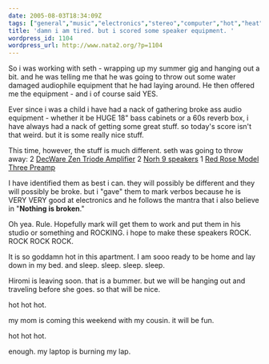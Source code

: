 ```yaml
---
date: 2005-08-03T18:34:09Z
tags: ["general","music","electronics","stereo","computer","hot","heat","weather"]
title: 'damn i am tired. but i scored some speaker equipment. '
wordpress_id: 1104
wordpress_url: http://www.nata2.org/?p=1104
---
```


So i was working with seth - wrapping up my summer gig and hanging out a bit. and he was telling me that he was going to throw out some water damaged audiophile equipment that he had laying around. He then offered me the equipment - and i of course said YES. 

Ever since i was a child i have had a nack of gathering broke ass audio equipment - whether it be HUGE 18" bass cabinets or a 60s reverb box, i have always had a nack of getting some great stuff. so today's score isn't that weird. but it is some really nice stuff. 

This time, however, the stuff is much different. seth was going to throw away:
2 <a href="http://www.decware.com/zpage5.htm">DecWare Zen Triode Amplifier</a>
2 <A href="http://www.norh.com/products/norh9/">Norh 9 speakers</a> 
1 <A href="http://www.redrosemusic.com/model_three.shtml">Red Rose Model Three Preamp</a>

I have identified them as best i can. they will possibly be different and they will possibly be broke. but i "gave" them to mark verbos because he is VERY VERY good at electronics and he follows the mantra that i also  believe in "<strong>Nothing is broken</strong>."

Oh yea. Rule. Hopefully mark will get them to work and put them in his studio or something and ROCKING. i hope to make these speakers ROCK. ROCK ROCK ROCK. 

It is so goddamn hot in this apartment. I am sooo ready to be home and lay down in my bed. and sleep. sleep. sleep. sleep.

Hiromi is leaving soon. that is a bummer. but we will be hanging out and traveling before she goes.  so that will be nice. 

hot hot hot. 

my mom is coming this weekend with my cousin. it will be fun. 

hot hot hot.

enough. my laptop is burning my lap. 
